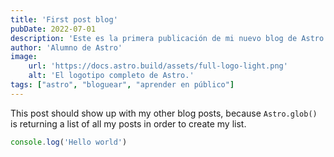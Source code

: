 ```yaml
---
title: 'First post blog'
pubDate: 2022-07-01
description: 'Este es la primera publicación de mi nuevo blog de Astro.'
author: 'Alumno de Astro'
image:
    url: 'https://docs.astro.build/assets/full-logo-light.png'
    alt: 'El logotipo completo de Astro.'
tags: ["astro", "bloguear", "aprender en público"]
---
```


This post should show up with my other blog posts, because `Astro.glob()` is returning a list of all my posts in order to create my list.

```js
console.log('Hello world')
```